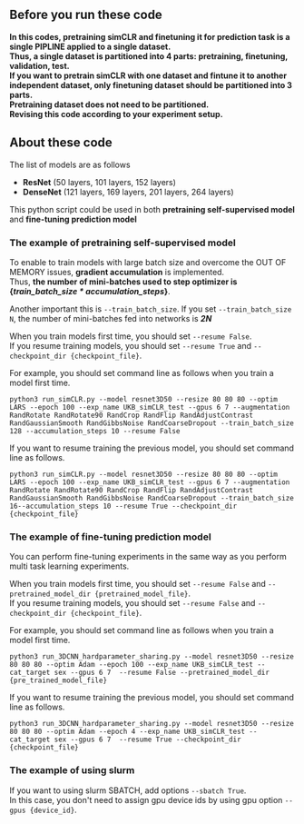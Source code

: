 ## Before you run these code  

**In this codes, pretraining simCLR and finetuning it for prediction task is a single PIPLINE applied to a single dataset.  
Thus, a single dataset is partitioned into 4 parts: pretraining, finetuning, validation, test.  
If you want to pretrain simCLR with one dataset and fintune it to another independent dataset, only finetuning dataset should be partitioned into 3 parts.  
Pretraining dataset does not need to be partitioned.  
Revising this code according to your experiment setup.**


## About these code
The list of models are as follows 
- **ResNet** (50 layers, 101 layers, 152 layers)
- **DenseNet** (121 layers, 169 layers, 201 layers, 264 layers)

   
This python script could be used in both **pretraining self-supervised model** and **fine-tuning prediction model**  

### The example of pretraining self-supervised model
To enable to train models with large batch size and overcome the OUT OF MEMORY issues, **gradient accumulation** is implemented.  
Thus, **the number of mini-batches used to step optimizer is {*train_batch_size * accumulation_steps*}**.  

Another important this is ```--train_batch_size```. If you set ```--train_batch_size N```, the number of mini-batches fed into networks is ***2N***  

When you train models first time, you should set ```--resume False```.  
If you resume training models, you should set ```--resume True``` and ```--checkpoint_dir {checkpoint_file}```.

For example, you should set command line as follows when you train a model first time.
```
python3 run_simCLR.py --model resnet3D50 --resize 80 80 80 --optim LARS --epoch 100 --exp_name UKB_simCLR_test --gpus 6 7 --augmentation RandRotate RandRotate90 RandCrop RandFlip RandAdjustContrast RandGaussianSmooth RandGibbsNoise RandCoarseDropout --train_batch_size 128 --accumulation_steps 10 --resume False 
```

If you want to resume training the previous model, you should set command line as follows. 
```
python3 run_simCLR.py --model resnet3D50 --resize 80 80 80 --optim LARS --epoch 100 --exp_name UKB_simCLR_test --gpus 6 7 --augmentation RandRotate RandRotate90 RandCrop RandFlip RandAdjustContrast RandGaussianSmooth RandGibbsNoise RandCoarseDropout --train_batch_size 16--accumulation_steps 10 --resume True --checkpoint_dir {checkpoint_file}
```

  
### The example of fine-tuning prediction model
You can perform fine-tuning experiments in the same way as you perform multi task learning experiments.  
  
When you train models first time, you should set ```--resume False``` and ```--pretrained_model_dir {pretrained_model_file}```.  
If you resume training models, you should set ```--resume False``` and ```--checkpoint_dir {checkpoint_file}```.  
  
For example, you should set command line as follows when you train a model first time.  
```
python3 run_3DCNN_hardparameter_sharing.py --model resnet3D50 --resize 80 80 80 --optim Adam --epoch 100 --exp_name UKB_simCLR_test --cat_target sex --gpus 6 7  --resume False --pretrained_model_dir {pre_trained_model_file}
```   
If you want to resume training the previous model, you should set command line as follows.  
```
python3 run_3DCNN_hardparameter_sharing.py --model resnet3D50 --resize 80 80 80 --optim Adam --epoch 4 --exp_name UKB_simCLR_test --cat_target sex --gpus 6 7  --resume True --checkpoint_dir {checkpoint_file}
```  


### The example of using slurm 
If you want to using slurm SBATCH, add options ```--sbatch True```.  
In this case, you don't need to assign gpu device ids by using gpu option ```--gpus {device_id}```.



